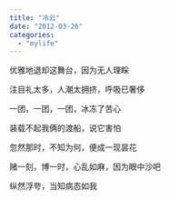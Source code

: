 ```yaml
---
title: "冷云"
date: "2012-03-26"
categories: 
  - "mylife"
---
```


优雅地退却这舞台，因为无人理睬

注目礼太多，人潮太拥挤，呼吸已奢侈

一团，一团，一团，冰冻了苦心

装载不起我俩的渡船，说它害怕

忽然那时，不知为何，便成一现昙花

赌一刻，博一时，心乱如麻，因为眼中沙吧

纵然浮夸，当知病态如我
